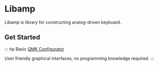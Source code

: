 # Libamp

Libamp is library for constructing analog-driven keyboard.


## Get Started

::: tip Basic
[QMK Configurator](newbs_building_firmware_configurator)

User friendly graphical interfaces, no programming knowledge required.
:::


